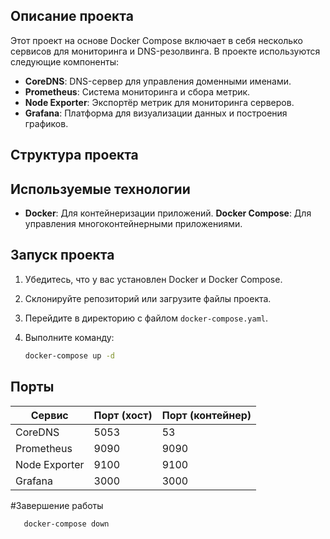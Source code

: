 ## Описание проекта

Этот проект на основе Docker Compose включает в себя несколько сервисов для мониторинга и DNS-резолвинга. В проекте используются следующие компоненты:

- **CoreDNS**: DNS-сервер для управления доменными именами.
- **Prometheus**: Система мониторинга и сбора метрик.
- **Node Exporter**: Экспортёр метрик для мониторинга серверов.
- **Grafana**: Платформа для визуализации данных и построения графиков.

## Структура проекта


## Используемые технологии

- **Docker**: Для контейнеризации приложений.
**Docker Compose**: Для управления многоконтейнерными приложениями.

## Запуск проекта

1. Убедитесь, что у вас установлен Docker и Docker Compose.
2. Склонируйте репозиторий или загрузите файлы проекта.
3. Перейдите в директорию с файлом `docker-compose.yaml`.
4. Выполните команду:

   ```bash
   docker-compose up -d

## Порты

| Сервис       | Порт (хост) | Порт (контейнер) |
|--------------|-------------|-------------------|
| CoreDNS      | 5053        | 53                |
| Prometheus   | 9090        | 9090              |
| Node Exporter| 9100        | 9100              |
| Grafana      | 3000        | 3000              |

  
#Завершение работы


```bash
   docker-compose down
